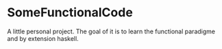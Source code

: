 # SomeFunctionalCode

A little personal project. The goal of it is to learn the functional paradigme and by extension haskell.

